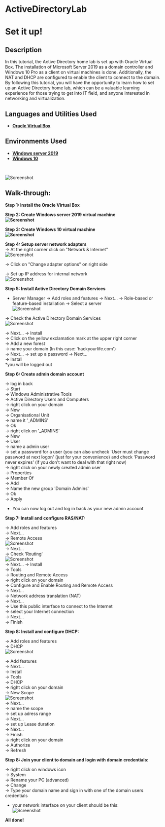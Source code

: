 # ActiveDirectoryLab
<h1>Set it up! </h1>

<h2>Description</h2>

In this tutorial, the Active Directory home lab is set up with Oracle Virtual Box. The installation of Microsoft Server 2019 as a domain controller and Windows 10 Pro as a client on virtual machines is done. Additionally, the NAT and DHCP are configured to enable the client to connect to the domain. By following this tutorial, you will have the opportunity to learn how to set up an Active Directory home lab, which can be a valuable learning experience for those trying to get into IT field, and anyone interested in networking and virtualization. <br/>

<h2>Languages and Utilities Used</h2>

- <b>[Oracle Virtual Box](https://www.virtualbox.org/)</b>

<h2>Environments Used </h2>

- <b>[Windows server 2019](https://www.microsoft.com/en-us/evalcenter/evaluate-windows-server-20190)</b> 
- <b>[Windows 10](https://www.microsoft.com/en-us/evalcenter/evaluate-windows-10-enterprise)</b> 
<br/>

![Screenshot](https://github.com/KlaraJansi/ActiveDirectoryLab/blob/main/Pictures/Network%20Map.png)<br/>

<h2>Walk-through:</h2>

<b> Step 1: Install the Oracle Virtual Box <br />

Step 2: Create Windows server 2019 virtual machine <br /> 
![Screenshot](https://github.com/KlaraJansi/ActiveDirectoryLab/blob/main/Pictures/DC%20final.png)

Step 3: Create Windows 10 virtual machine <br /> 
![Screenshot](https://github.com/KlaraJansi/ActiveDirectoryLab/blob/main/Pictures/Client%20final.png)

Step 4: Setup server network adapters </b> <br /> 
-> At the right corner click on  "Network & Internet" <br/>
![Screenshot](https://github.com/KlaraJansi/ActiveDirectoryLab/blob/main/Pictures/AD%20-%20Network%20settings.png) <br/>

-> Click on "Change adapter options" on right side <br/> 

-> Set up IP address for internal network <br />
![Screenshot](https://github.com/KlaraJansi/ActiveDirectoryLab/blob/main/Pictures/AD%20-%20Network%20setiings3.png)<br/>

<b> Step 5: Install Active Directory Domain Services </b> <br />

- Server Manager -> Add roles and features -> Next... -> Role-based or feature-based installation -> Select a server <br/>
![Screenshot](https://github.com/KlaraJansi/ActiveDirectoryLab/blob/main/Pictures/AD%20-%20Adding%20roles.png)<br/>

-> Check the Active Directory Domain Services <br/>
![Screenshot](https://github.com/KlaraJansi/ActiveDirectoryLab/blob/main/Pictures/AD%20-%20Adding%20roles2.png)<br/>

-> Next... -> Install <br />
-> Click on the yellow exclamation mark at the upper right corner <br/>
-> Add a new forest  <br/>
-> name your domain (In this case: 'hackyourlife.com')  <br/>
-> Next... -> set up a password -> Next...  <br/>
-> Install <br />
*you will be logged out <br/>

<b> Step 6: Create admin domain account </b> <br />

-> log in back <br/>
-> Start <br/>
-> Windows Administrative Tools <br/>
-> Active Directory Users and Computers <br/>
-> right click on your domain <br/>
-> New <br/>
-> Organisational Unit <br/>
-> name it '_ADMINS' <br/>
-> Ok <br />
-> right click on '_ADMINS' <br/>
-> New <br/>
-> User <br/>
-> name a admin user <br/>
-> set a password for a user (you can also uncheck 'User must change password at next logon' (just for your convenience) and check 'Password never expires' (if you don't want to deal with that right now) <br />
-> right click on your newly created admin user <br/>
-> Properties <br/>
-> Member Of <br/>
-> Add <br/>
-> Name the new group 'Domain Admins'<br/>
-> Ok <br/>
-> Apply <br/>
* You can now log out and log in back as your new admin account <br />

<b> Step 7: Install and configure RAS/NAT: </b> <br />

-> Add roles and features <br/>
-> Next...  <br/>
-> Remote Access  <br/>
![Screenshot](https://github.com/KlaraJansi/ActiveDirectoryLab/blob/main/Pictures/AD%20-%20Add%20roles%20routing2.png)<br/>
-> Next...  <br/>
-> Check 'Routing'  <br/>
![Screenshot](https://github.com/KlaraJansi/ActiveDirectoryLab/blob/main/Pictures/AD%20-%20Add%20roles%20routing3.png)<br/>
-> Next... 
-> Install <br/>
-> Tools  <br/>
-> Routing and Remote Access  <br/>
-> right click on your domain  <br/>
-> Configure and Enable Routing and Remote Access  <br/>
-> Next...  <br/>
-> Network address translation (NAT)  <br/>
-> Next...  <br/>
-> Use this public interface to connect to the Internet  <br/>
-> select your Internet connection  <br/>
-> Next... <br/>
-> Finish <br/>

<b> Step 8: Install and configure DHCP: </b> <br />

-> Add roles and features <br/>
-> DHCP  <br/>
![Screenshot](https://github.com/KlaraJansi/ActiveDirectoryLab/blob/main/Pictures/AD%20-%20DHCP.png) <br/>

-> Add features <br/>
-> Next... <br/>
-> Install <br/>
-> Tools <br/>
-> DHCP <br/>
-> right click on your domain <br/>
-> New Scope <br/>
![Screenshot](https://github.com/KlaraJansi/ActiveDirectoryLab/blob/main/Pictures/AD%20-DHCP2.png)<br/>
-> Next... <br/>
-> name the scope <br/>
-> set up adress range <br/>
-> Next... <br/>
-> set up Lease duration <br/>
-> Next... <br/>
-> Finish <br/>
-> right click on your domain <br/>
-> Authorize <br/>
-> Refresh <br/>

<b> Step 8: Join your client to domain and login with domain credentials: </b> <br />

-> right click on windows icon <br/>
-> System <br/>
-> Rename your PC (advanced) <br/>
-> Change <br/>
-> Type your domain name and sign in with one of the domain users credentials <br/>
* your network interface on your client should be this: <br/>
![Screenshot](https://github.com/KlaraJansi/ActiveDirectoryLab/blob/main/Pictures/AD%20-client%20network.png) <br/>

<b> All done! </b>


</p>


